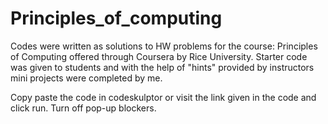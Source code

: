 # Principles_of_computing
Codes were written as solutions to HW problems for the course: Principles of Computing offered through Coursera by Rice University. Starter code was given to students and with the help of "hints" provided by instructors mini projects were completed by me.

Copy paste the code in codeskulptor or visit the link given in the code and click run. Turn off pop-up blockers.
